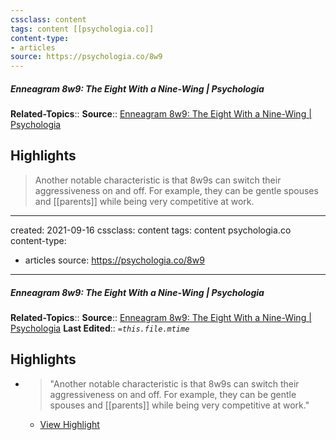 ```yaml
---
cssclass: content
tags: content [[psychologia.co]]
content-type: 
- articles
source: https://psychologia.co/8w9
---
```

##### Enneagram 8w9: The Eight With a Nine-Wing | Psychologia

**Related-Topics**:: 
**Source**:: [Enneagram 8w9: The Eight With a Nine-Wing | Psychologia](https://psychologia.co/8w9)

## Highlights

> Another notable characteristic is that 8w9s can switch their aggressiveness on and off.
 For example, they can be gentle spouses and [[parents]] while being very competitive at work.

 ---
created: 2021-09-16
cssclass: content
tags: content psychologia.co
content-type: 
- articles
source: https://psychologia.co/8w9
---
##### Enneagram 8w9: The Eight With a Nine-Wing | Psychologia
**Related-Topics**:: 
**Source**:: [Enneagram 8w9: The Eight With a Nine-Wing | Psychologia](https://psychologia.co/8w9)
**Last Edited**:: *`=this.file.mtime`*

## Highlights
- > "Another notable characteristic is that 8w9s can switch their aggressiveness on and off.
    For example, they can be gentle spouses and [[parents]] while being very competitive at work." 
    - [View Highlight](https://psychologia.co/8w9?__readwiseLocation=0%2F4%2F1%2F1%2F0%2F0%2F0%2F1%2F0%3A0%2C0%2F5%2F1%2F1%2F0%2F0%2F0%2F1%2F0%3A89#:~:text=Another%20notable%20characteristic%20is%20that%2Cbeing%20very%20competitive%20at%20work.)
